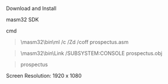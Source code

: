 Download and Install

masm32 SDK

cmd

> \masm32\bin\ml /c /Zd /coff prospectus.asm

> \masm32\bin\Link /SUBSYSTEM:CONSOLE prospectus.obj

> prospectus

Screen Resolution: 1920 x 1080
